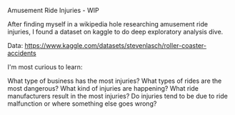 Amusement Ride Injuries - WIP    

After finding myself in a wikipedia hole researching amusement ride injuries, I found a dataset on kaggle to do deep exploratory analysis dive. 

Data:  https://www.kaggle.com/datasets/stevenlasch/roller-coaster-accidents

I'm most curious to learn:

What type of business has the most injuries? 
What types of rides are the most dangerous?
What kind of injuries are happening?
What ride manufacturers result in the most injuries?
Do injuries tend to be due to ride malfunction or where something else goes wrong?

    


